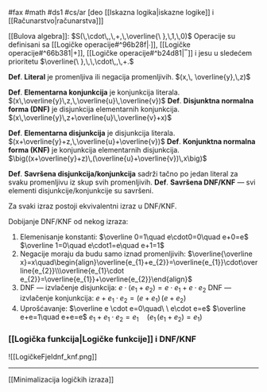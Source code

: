 #fax #math #ds1 #cs/ar [deo [[Iskazna logika|iskazne logike]] i [[Računarstvo|računarstva]]]
$\:$

[[Bulova algebra]]: $S(\,\cdot\,,\,+,\,\overline{\ },\,1,\,0)$
	Operacije su definisani sa [[Logičke operacije#^96b28f|∙]], [[Logičke operacije#^66b381|+]], [[Logičke operacije#^b24d81|‾]] i jesu u sledećem prioritetu $\overline{\ },\,\,\cdot\,,\,+.$

**Def**. **Literal**  je promenljiva ili negacija promenljivih. $(x,\, \overline{y},\,z)$

**Def**. **Elementarna konjunkcija** je konjunkcija literala. $(x\,\overline{y}\,z,\,\overline{u}\,\overline{v})$
**Def**. **Disjunktna normalna forma (DNF)** je disjunkcija elementarnih konjunkcija. $(x\,\overline{y}\,z+\overline{u}\,\overline{v}+x)$

**Def**. **Elementarna disjunkcija** je disjunkcija literala. $(x+\overline{y}+z,\,\overline{u}+\overline{v})$
**Def**. **Konjunktna normalna forma (KNF)** je konjunkcija elementarnih disjunkcija. $\big((x+\overline{y}+z)\,(\overline{u}+\overline{v})\,x\big)$

**Def**. **Savršena disjunkcija/konjunkcija** sadrži tačno po jedan literal za svaku promenljivu iz skup svih promenljivih.
**Def**. **Savršena DNF/KNF** — svi elementi disjunkcije/konjunkcije su savršeni.
$\:$

Za svaki izraz postoji ekvivalentni izraz u DNF/KNF.

Dobijanje DNF/KNF od nekog izraza:
1. Elemenisanje konstanti:
   $\overline 0=1\quad e\cdot0=0\quad e+0=e$
   $\overline 1=0\quad e\cdot1=e\quad e+1=1$
2. Negacije moraju da budu samo iznad promenljivih:
   $\overline{\overline x}=x\quad\begin{align}\overline{e_{1}+e_{2}}=\overline{e_{1}}\cdot\overline{e_{2}}\\\overline{e_{1}\cdot e_{2}}=\overline{e_{1}}+\overline{e_{2}}\end{align}$
3. DNF — izvlačenje disjunkcija: $e\cdot(e_{1}+e_{2})=e\cdot e_{1}+e\cdot e_{2}$
   DNF — izvlačenje konjunkcija: $e+e_{1}\cdot e_{2}=(e+e_{1})\,(e+e_{2})$
4. Uprošćavanje:
$\overline e \cdot e=0\quad\ \ e\cdot e=e$
$\overline e+e=1\quad e+e=e$
$e_{1}+e_{1}\cdot e_{2}=e_{1}\quad \Big(e_{1}\,(e_{1}+e_{2})=e_{1}\Big)$


### [[Logička funkcija|Logičke funkcije]] i DNF/KNF
![[LogičkeFjeIdnf_knf.png]]


---
[[Minimalizacija logičkih izraza]]

